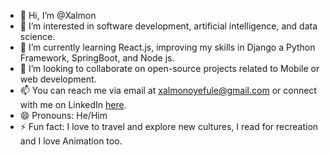 - 👋 Hi, I’m @Xalmon
- 👀 I’m interested in software development, artificial intelligence, and data science.
- 🌱 I’m currently learning React.js, improving my skills in Django a Python Framework, SpringBoot, and Node js.
- 💞️ I’m looking to collaborate on open-source projects related to Mobile or web development.
- 📫 You can reach me via email at xalmonoyefule@gmail.com or connect with me on LinkedIn [here](https://www.linkedin.com/in/your-linkedin-profile).
- 😄 Pronouns: He/Him
- ⚡ Fun fact: I love to travel and explore new cultures, I read for recreation and I love Animation too.

<!---
Xalmon/Xalmon is a ✨ special ✨ repository because its `README.md` (this file) appears on your GitHub profile.
You can click the Preview link to take a look at your changes.
--->
